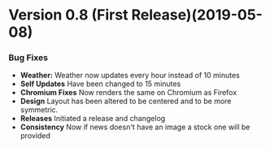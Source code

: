 # Version 0.8 (First Release)(2019-05-08)

### Bug Fixes

- **Weather:** Weather now updates every hour instead of 10 minutes
- **Self Updates** Have been changed to 15 minutes
- **Chromium Fixes** Now renders the same on Chromium as Firefox
- **Design** Layout has been altered to be centered and to be more symmetric.
- **Releases** Initiated a release and changelog
- **Consistency** Now if news doesn't have an image a stock one will be provided
